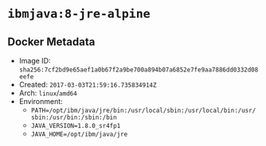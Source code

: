 # `ibmjava:8-jre-alpine`

## Docker Metadata

- Image ID: `sha256:7cf2bd9e65aef1a0b67f2a9be700a894b07a6852e7fe9aa7886dd0332d08eefe`
- Created: `2017-03-03T21:59:16.735834914Z`
- Arch: `linux`/`amd64`
- Environment:
  - `PATH=/opt/ibm/java/jre/bin:/usr/local/sbin:/usr/local/bin:/usr/sbin:/usr/bin:/sbin:/bin`
  - `JAVA_VERSION=1.8.0_sr4fp1`
  - `JAVA_HOME=/opt/ibm/java/jre`
